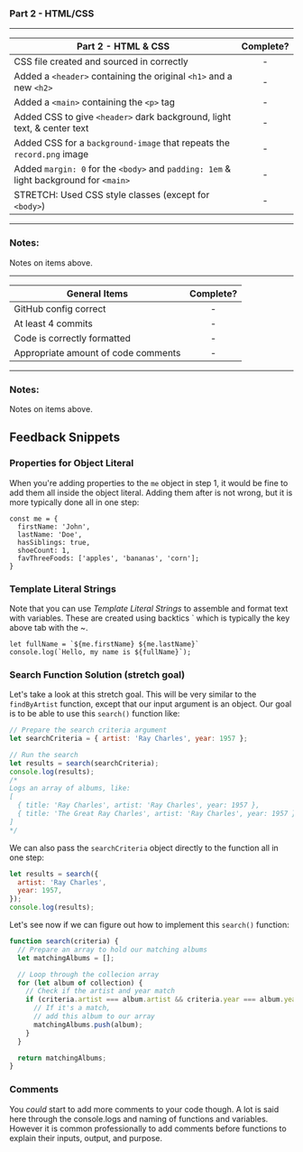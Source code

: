 ### Part 2 - HTML/CSS

---

| Part 2 - HTML & CSS                                                                   | Complete? |
| ------------------------------------------------------------------------------------- | :-------: |
| CSS file created and sourced in correctly                                             |     -     |
| Added a `<header>` containing the original `<h1>` and a new `<h2>`                    |     -     |
| Added a `<main>` containing the `<p>` tag                                             |     -     |
| Added CSS to give `<header>` dark background, light text, & center text               |     -     |
| Added CSS for a `background-image` that repeats the `record.png` image                |     -     |
| Added `margin: 0` for the `<body>` and `padding: 1em` & light background for `<main>` |     -     |
| STRETCH: Used CSS style classes (except for `<body>`)                                 |     -     |

---

### Notes:

Notes on items above.

---

| General Items                       | Complete? |
| ----------------------------------- | :-------: |
| GitHub config correct               |     -     |
| At least 4 commits                  |     -     |
| Code is correctly formatted         |     -     |
| Appropriate amount of code comments |     -     |

---

### Notes:

Notes on items above.

## Feedback Snippets

### Properties for Object Literal

When you're adding properties to the `me` object in step 1, it would be fine to add them all inside the object literal. Adding them after is not wrong, but it is more typically done all in one step:

```
const me = {
  firstName: 'John',
  lastName: 'Doe',
  hasSiblings: true,
  shoeCount: 1,
  favThreeFoods: ['apples', 'bananas', 'corn'];
}
```

### Template Literal Strings

Note that you can use _Template Literal Strings_ to assemble and format text with variables. These are created using backtics ` which is typically the key above tab with the ~.

```
let fullName = `${me.firstName} ${me.lastName}`
console.log(`Hello, my name is ${fullName}`);
```

### Search Function Solution (stretch goal)

Let's take a look at this stretch goal. This will be very similar to the `findByArtist` function, except that our input argument is an object. Our goal is to be able to use this `search()` function like:

```js
// Prepare the search criteria argument
let searchCriteria = { artist: 'Ray Charles', year: 1957 };

// Run the search
let results = search(searchCriteria);
console.log(results);
/*
Logs an array of albums, like:
[
  { title: 'Ray Charles', artist: 'Ray Charles', year: 1957 },
  { title: 'The Great Ray Charles', artist: 'Ray Charles', year: 1957 },
]
*/
```

We can also pass the `searchCriteria` object directly to the function all in one step:

```js
let results = search({
  artist: 'Ray Charles',
  year: 1957,
});
console.log(results);
```

Let's see now if we can figure out how to implement this `search()` function:

```js
function search(criteria) {
  // Prepare an array to hold our matching albums
  let matchingAlbums = [];

  // Loop through the collecion array
  for (let album of collection) {
    // Check if the artist and year match
    if (criteria.artist === album.artist && criteria.year === album.year) {
      // If it's a match,
      // add this album to our array
      matchingAlbums.push(album);
    }
  }

  return matchingAlbums;
}
```

### Comments

You _could_ start to add more comments to your code though. A lot is said here through the console.logs and naming of functions and variables. However it is common professionally to add comments before functions to explain their inputs, output, and purpose.
